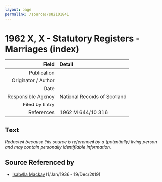 ```yaml
---
layout: page
permalink: /sources/s82101841
---
```


# 1962 X, X - Statutory Registers - Marriages (index)

Field | Detail
---:|:---
Publication | 
Originator / Author | 
Date | 
Responsible Agency | National Records of Scotland
Filed by Entry | 
References | 1962 M 644/10 316

## Text

_Redacted because this source is referenced by a (potentially) living person and may contain personally identifiable information._

## Source Referenced by

* [Isabella Mackay](../people/@25303611@-isabella-mackay-b1936-1-1-d2019-12-19.md) (1/Jan/1936 - 19/Dec/2019)
